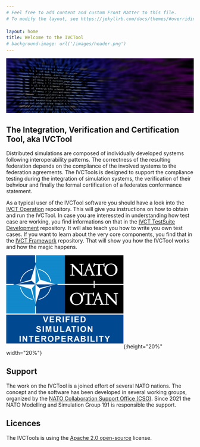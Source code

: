 ```yaml
---
# Feel free to add content and custom Front Matter to this file.
# To modify the layout, see https://jekyllrb.com/docs/themes/#overriding-theme-defaults

layout: home
title: Welcome to the IVCTool
# background-image: url('/images/header.png')
---
```



![header](/images/header.png)


## The Integration, Verification and Certification Tool, aka IVCTool

Distributed simulations are composed of individually developed systems following interoperability patterns. The correctness of the resulting federation depends on the compliance of the involved systems to the federation agreements. The IVCTools is designed to support the compliance testing during the integration of simulation systems, the verification of their behviour and finally the formal certification of a federates conformance statement. 

As a typical user of the IVCTool software you should have a look into the [IVCT Operation][ivct-operation] repository. This will give you instructions on how to obtain and run the IVCTool. In case you are interessted in understanding how test case are working, you find informations on that in the [IVCT TestSuite Development][ivct-tutorial] repository. It will also teach you how to write you own test cases. If you want to learn about the very core components, you find that in the [IVCT Framework][ivct-framework] repository. That will show you how the IVCTool works and how the magic happens.

![ivct logo](/images/logo.png){:height="20%" width="20%"} 

## Support

The work on the IVCTool is a joined effort of several NATO nations. The concept and the software has been developed in several working groups, organized by the [NATO Collaboration Support Office (CSO)][nato-cso]. Since 2021 the NATO Modelling and Simulation Group 191 is responsible the support.


## Licences
The IVCTools is using the [Apache 2.0 open-source][apache2.0] license.


[ivct-operation]: https://github.com/IVCTool/IVCT_Operation
[ivct-tutorial]: https://github.com/IVCTool/IVCT_TestSuiteDevelopment
[ivct-framework]: https://github.com/IVCTool/IVCT_Framework
[apache2.0]: http://www.apache.org/licenses/LICENSE-2.0
[nato-cso]: https://www.sto.nato.int/Pages/collaboration-support-office.aspx